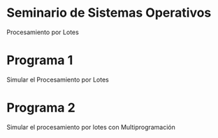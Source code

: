 # Seminario de Sistemas Operativos
Procesamiento por Lotes
# Programa 1
Simular el Procesamiento por Lotes
# Programa 2
Simular el procesamiento por lotes con Multiprogramación
